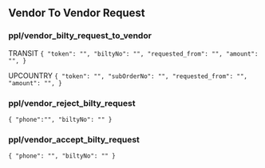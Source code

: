 ## Vendor To Vendor Request 


### ppl/vendor_bilty_request_to_vendor
TRANSIT
`
{
  "token": "",
  "biltyNo": "",
  "requested_from": "",
  "amount": "",
}
`

UPCOUNTRY
`
{
  "token": "",
  "subOrderNo": "",
  "requested_from": "",
  "amount": "",
}
`



### ppl/vendor_reject_bilty_request
`
{
  "phone":"",
  "biltyNo": ""
}
`

### ppl/vendor_accept_bilty_request 

`
{
  "phone": "",
  "biltyNo": ""
}
`
